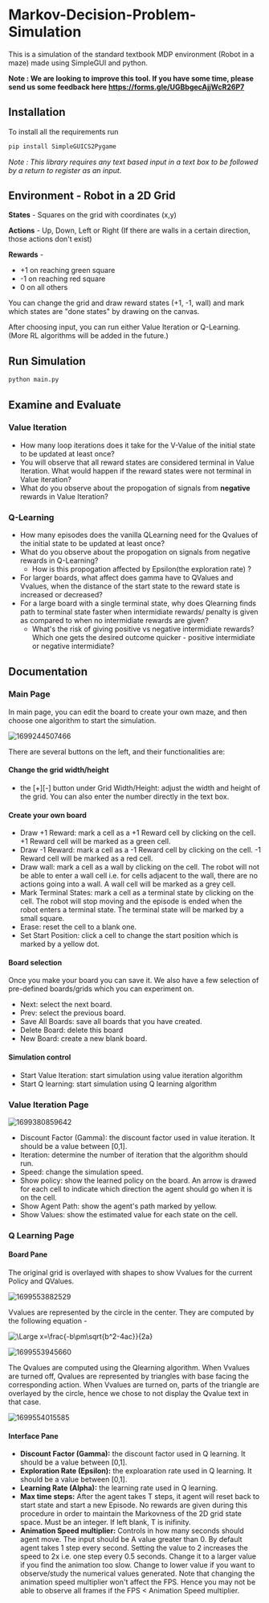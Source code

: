 # Markov-Decision-Problem-Simulation

This is a simulation of the standard textbook MDP environment (Robot in a maze) made using SimpleGUI and python.

**Note : We are looking to improve this tool. If you have some time, please send us some feedback here https://forms.gle/UGBbgecAjjWcR26P7**

## Installation

To install all the requirements run

```bash
pip install SimpleGUICS2Pygame
```

_Note : This library requires any text based input in a text box to be followed by a return to register as an input._

## Environment - Robot in a 2D Grid

**States** - Squares on the grid with coordinates (x,y)

**Actions** - Up, Down, Left or Right (If there are walls in a certain direction, those actions don't exist)

**Rewards** -

* +1 on reaching green square
* -1 on reaching red square
* 0 on all others

You can change the grid and draw reward states (+1, -1, wall) and mark which states are "done states" by drawing on the canvas.

After choosing input, you can run either Value Iteration or Q-Learning. (More RL algorithms will be added in the future.)

## Run Simulation

```bash
python main.py
```

## Examine and Evaluate

### Value Iteration
- How many loop iterations does it take for the V-Value of the initial state to be updated at least once?
- You will observe that all reward states are considered terminal in Value Iteration. What would happen if the reward states were not terminal in Value iteration?
- What do you observe about the propogation of signals from **negative** rewards in Value Iteration?


### Q-Learning
- How many episodes does the vanilla QLearning need for the Qvalues of the initial state to be updated at least once?
- What do you observe about the propogation on signals from negative rewards in Q-Learning?
  - How is this propogation affected by Epsilon(the exploration rate) ?
- For larger boards, what affect does gamma have to QValues and Vvalues, when the distance of the start state to the reward state is increased or decreased?
- For a large board with a single terminal state, why does Qlearning finds path to terminal state faster when intermidiate rewards/ penalty is given as compared to when no intermidiate rewards are given?
  - What's the risk of giving positive vs negative intermidiate rewards? Which one gets the desired outcome quicker - positive intermidiate or negative intermidiate?

## Documentation

### Main Page

In main page, you can edit the board to create your own maze, and then choose one algorithm to start the simulation.

![1699244507466](image/README/1699244507466.png)

There are several buttons on the left, and their functionalities are:

#### Change the grid width/height

* the [+][-] button under Grid Width/Height: adjust the width and height of the grid. You can also enter the number directly in the text box.

#### Create your own board

* Draw +1 Reward: mark a cell as a +1 Reward cell by clicking on the cell. +1 Reward cell will be marked as a green cell.
* Draw -1 Reward: mark a cell as a -1 Reward cell by clicking on the cell. -1 Reward cell will be marked as a red cell.
* Draw wall: mark a cell as a wall by clicking on the cell. The robot will not be able to enter a wall cell i.e. for cells adjacent to the wall, there are no actions going into a wall. A wall cell will be marked as a grey cell.
* Mark Terminal States: mark a cell as a terminal state by clicking on the cell. The robot will stop moving and the episode is ended when the robot enters a terminal state. The terminal state will be marked by a small square.
* Erase: reset the cell to a blank one.
* Set Start Position: click a cell to change the start position which is marked by a yellow dot.

#### Board selection

Once you make your board you can save it. We also have a few selection of pre-defined boards/grids which you can experiment on.

* Next: select the next board.
* Prev: select the previous board.
* Save All Boards: save all boards that you have created.
* Delete Board: delete this board
* New Board: create a new blank board.

#### Simulation control

* Start Value Iteration: start simulation using value iteration algorithm
* Start Q learning: start simulation using Q learning algorithm

### Value Iteration Page

![1699380859642](image/README/1699380859642.png)

* Discount Factor (Gamma): the discount factor used in value iteration. It should be a value between [0,1].
* Iteration: determine the number of iteration that the algorithm should run.
* Speed: change the simulation speed.
* Show policy: show the learned policy on the board. An arrow is drawed for each cell to indicate which direction the agent should go when it is on the cell.
* Show Agent Path: show the agent's path marked by yellow.
* Show Values: show the estimated value for each state on the cell.

### Q Learning Page

#### Board Pane

The original grid is overlayed with shapes to show Vvalues for the current Policy and QValues.

![1699553882529](image/README/1699553882529.png)

Vvalues are represented by the circle in the center. They are computed by the following equation -

![\Large x=\frac{-b\pm\sqrt{b^2-4ac}}{2a}](https://latex.codecogs.com/svg.latex?\Large&space;V\(s\)=\sum_{a}\pi_\epsilon\(a\)Q\(s,a\))

![1699553945660](image/README/1699553945660.png)

The Qvalues are computed using the Qlearning algorithm. When Vvalues are turned off, Qvalues are represented by triangles with base facing the corresponding action. When Vvalues are turned on, parts of the triangle are overlayed by the circle, hence we chose to not display the Qvalue text in that case.

![1699554015585](image/README/1699554015585.png)

#### Interface Pane

* **Discount Factor (Gamma):** the discount factor used in Q learning. It should be a value between [0,1].
* **Exploration Rate (Epsilon):** the exploaration rate used in Q learning. It should be a value between [0,1].
* **Learning Rate (Alpha):** the learning rate used in Q learning.
* **Max time steps:** After the agent takes T steps, it agent will reset back to start state and start a new Episode. No rewards are given during this procedure in order to maintain the Markovness of the 2D grid state space. Must be an integer. If left blank, T is inifinity.
* **Animation Speed multiplier:** Controls in how many seconds should agent move. The input should be A value greater than 0. By default agent takes 1 step every second. Setting the value to 2 increases the speed to 2x i.e. one step every 0.5 seconds. Change it to a larger value if you find the animation too slow. Change to lower value if you want to observe/study the numerical values generated. Note that changing the animation speed multiplier won't affect the FPS. Hence you may not be able to observe all frames if the FPS < Animation Speed multiplier.

